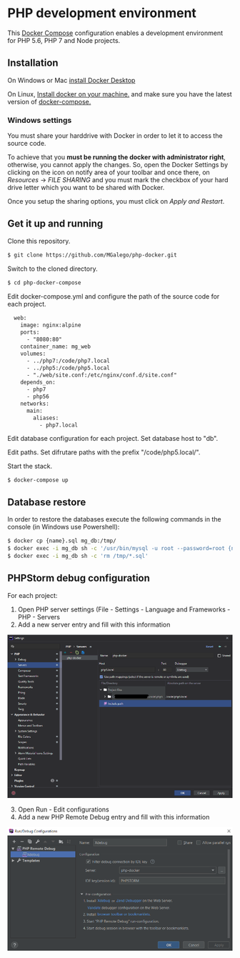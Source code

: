 # PHP development environment #

This [Docker Compose](https://docs.docker.com/compose) configuration enables a development environment for PHP 5.6, PHP 7 and Node projects.


## Installation

On Windows or Mac [install Docker Desktop][install-docker-desktop]

On Linux, [Install docker on your machine.][install-docker] and make sure you have the latest version of [docker-compose.][install-docker-compose]

### Windows settings

You must share your harddrive with Docker in order to let it to access the source code.

To achieve that you **must be running the docker with administrator right**, otherwise, you cannot apply the changes. So, open the Docker Settings by clicking on the icon on notify area of your toolbar and once there, on _Resources_ -> _FILE SHARING_ and you must mark the checkbox of your hard drive letter which you want to be shared with Docker.

Once you setup the sharing options, you must click on  _Apply and Restart_.

## Get it up and running

Clone this repository.

```bash
$ git clone https://github.com/MGalego/php-docker.git
```

Switch to the cloned directory.

```bash
$ cd php-docker-compose
```

Edit docker-compose.yml and configure the path of the source code for each project.

```
  web:
    image: nginx:alpine
    ports:
      - "8080:80"
    container_name: mg_web
    volumes:
      - ../php7:/code/php7.local
      - ../php5:/code/php5.local
      - "./web/site.conf:/etc/nginx/conf.d/site.conf"
    depends_on:
      - php7    
      - php56
    networks:
      main:
        aliases:
          - php7.local             
```

Edit database configuration for each project. Set database host to "db".

Edit paths. Set difrutare paths with the prefix "/code/php5.local/".

Start the stack.

```bash
$ docker-compose up
```

## Database restore

In order to restore the databases execute the following commands in the console (in Windows use Powershell):

```bash
$ docker cp {name}.sql mg_db:/tmp/
$ docker exec -i mg_db sh -c '/usr/bin/mysql -u root --password=root {name} < /tmp/{name}.sql'
$ docker exec -i mg_db sh -c 'rm /tmp/*.sql'
```

## PHPStorm debug configuration

For each project:

1.  Open PHP server settings (File - Settings - Language and Frameworks - PHP - Servers
2.  Add a new server entry and fill with this information

![PHP server](/resources/php-server-config.png)

3.  Open Run - Edit configurations
4.  Add a new PHP Remote Debug entry and fill with this information

![Debug configuration](/resources/debug-config.png)


[install-docker-desktop]: https://www.docker.com/products/docker-desktop
[install-docker]: https://docs.docker.com/engine/installation
[install-docker-compose]: https://docs.docker.com/compose/install

